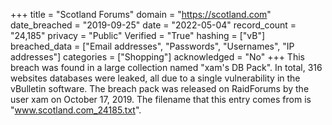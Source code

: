 +++
title = "Scotland Forums"
domain = "https://scotland.com"
date_breached = "2019-09-25"
date = "2022-05-04"
record_count = "24,185"
privacy = "Public"
Verified = "True"
hashing = ["vB"]
breached_data = ["Email addresses", "Passwords", "Usernames", "IP addresses"]
categories = ["Shopping"]
acknowledged = "No"
+++
This breach was found in a large collection named "xam's DB Pack". In total, 316 websites databases were leaked, all due to a single vulnerability in the vBulletin software. The breach pack was released on RaidForums by the user xam on October 17, 2019. The filename that this entry comes from is "www.scotland.com_24185.txt".
